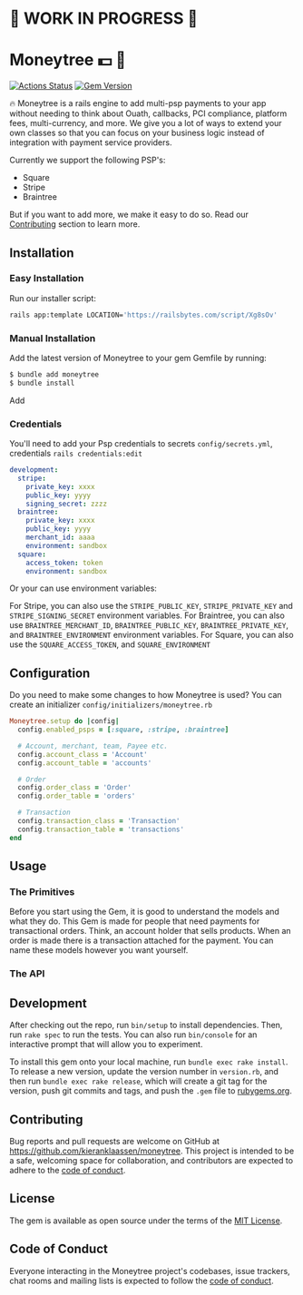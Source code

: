 # 🚧 WORK IN PROGRESS 🚧

# Moneytree 💵 🌴

[![Actions Status](https://github.com/kieranklaassen/moneytree/workflows/build/badge.svg)](https://github.com/kieranklaassen/moneytree/actions)
[![Gem Version](https://badge.fury.io/rb/moneytree.svg)](https://badge.fury.io/rb/moneytree)

🔥 Moneytree is a rails engine to add multi-psp payments to your app without needing to think about Ouath, callbacks, PCI
compliance, platform fees, multi-currency, and more. We give you a lot of ways to extend your own classes so that you
can focus on your business logic instead of integration with payment service providers.

Currently we support the following PSP's:

- Square
- Stripe
- Braintree

But if you want to add more, we make it easy to do so. Read our
[Contributing](https://github.com/kieranklaassen/moneytree#contributing) section to learn more.

## Installation

### Easy Installation

Run our installer script:

```bash
rails app:template LOCATION='https://railsbytes.com/script/Xg8sOv'
```

### Manual Installation

Add the latest version of Moneytree to your gem Gemfile by running:

```bash
$ bundle add moneytree
$ bundle install
```

Add

### Credentials

You'll need to add your Psp credentials to secrets `config/secrets.yml`, credentials `rails credentials:edit`

```yaml
development:
  stripe:
    private_key: xxxx
    public_key: yyyy
    signing_secret: zzzz
  braintree:
    private_key: xxxx
    public_key: yyyy
    merchant_id: aaaa
    environment: sandbox
  square:
    access_token: token
    environment: sandbox
```

Or your can use environment variables:

For Stripe, you can also use the `STRIPE_PUBLIC_KEY`, `STRIPE_PRIVATE_KEY` and `STRIPE_SIGNING_SECRET` environment
variables. For Braintree, you can also use `BRAINTREE_MERCHANT_ID`, `BRAINTREE_PUBLIC_KEY`, `BRAINTREE_PRIVATE_KEY`, and
`BRAINTREE_ENVIRONMENT` environment variables. For Square, you can also use the `SQUARE_ACCESS_TOKEN`, and
`SQUARE_ENVIRONMENT`

## Configuration

Do you need to make some changes to how Moneytree is used? You can create an initializer
`config/initializers/moneytree.rb`

```ruby
Moneytree.setup do |config|
  config.enabled_psps = [:square, :stripe, :braintree]

  # Account, merchant, team, Payee etc.
  config.account_class = 'Account'
  config.account_table = 'accounts'

  # Order
  config.order_class = 'Order'
  config.order_table = 'orders'

  # Transaction
  config.transaction_class = 'Transaction'
  config.transaction_table = 'transactions'
end
```

## Usage

### The Primitives

Before you start using the Gem, it is good to understand the models and what they do. This Gem is made for people that
need payments for transactional orders. Think, an account holder that sells products. When an order is made there is a
transaction attached for the payment. You can name these models however you want yourself.

### The API

## Development

After checking out the repo, run `bin/setup` to install dependencies. Then, run `rake spec` to run the tests. You can
also run `bin/console` for an interactive prompt that will allow you to experiment.

To install this gem onto your local machine, run `bundle exec rake install`. To release a new version, update the
version number in `version.rb`, and then run `bundle exec rake release`, which will create a git tag for the version,
push git commits and tags, and push the `.gem` file to [rubygems.org](https://rubygems.org).

## Contributing

Bug reports and pull requests are welcome on GitHub at https://github.com/kieranklaassen/moneytree. This project is
intended to be a safe, welcoming space for collaboration, and contributors are expected to adhere to the
[code of conduct](https://github.com/kieranklaassen/moneytree/blob/master/CODE_OF_CONDUCT.md).

## License

The gem is available as open source under the terms of the [MIT License](https://opensource.org/licenses/MIT).

## Code of Conduct

Everyone interacting in the Moneytree project's codebases, issue trackers, chat rooms and mailing lists is expected to
follow the [code of conduct](https://github.com/kieranklaassen/moneytree/blob/master/CODE_OF_CONDUCT.md).
